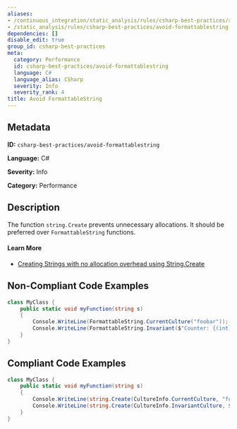 ```yaml
---
aliases:
- /continuous_integration/static_analysis/rules/csharp-best-practices/avoid-formattablestring
- /static_analysis/rules/csharp-best-practices/avoid-formattablestring
dependencies: []
disable_edit: true
group_id: csharp-best-practices
meta:
  category: Performance
  id: csharp-best-practices/avoid-formattablestring
  language: C#
  language_alias: CSharp
  severity: Info
  severity_rank: 4
title: Avoid FormattableString
---
```

<!--  SOURCED FROM https://github.com/DataDog/datadog-static-analyzer-rule-docs -->


## Metadata
**ID:** `csharp-best-practices/avoid-formattablestring`

**Language:** C#

**Severity:** Info

**Category:** Performance

## Description
The function `string.Create` prevents unnecessary allocations. It should be preferred over `FormattableString` functions.

#### Learn More

 - [Creating Strings with no allocation overhead using String.Create](https://www.stevejgordon.co.uk/creating-strings-with-no-allocation-overhead-using-string-create-csharp)

## Non-Compliant Code Examples
```csharp
class MyClass {
    public static void myFunction(string s)
    {
        Console.WriteLine(FormattableString.CurrentCulture("foobar"));
        Console.WriteLine(FormattableString.Invariant($"Counter: {(int)counter}"));
    }
}

```

## Compliant Code Examples
```csharp
class MyClass {
    public static void myFunction(string s)
    {
        Console.WriteLine(string.Create(CultureInfo.CurrentCulture, "foobar"));
        Console.WriteLine(string.Create(CultureInfo.InvariantCulture, $"Counter: {(int)counter}"));
    }
}

```
